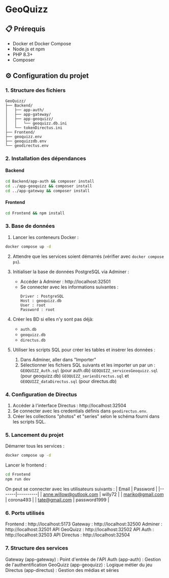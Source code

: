 # GeoQuizz

## 📋 Prérequis

- Docker et Docker Compose
- Node.js et npm
- PHP 8.3+
- Composer

## ⚙️ Configuration du projet

### 1. Structure des fichiers

```tree
GeoQuizz/
├── Backend/
│   ├── app-auth/
│   ├── app-gateway/
│   ├── app-geoquizz/
│   │   └── geoquizz.db.ini
│   └── tokenDirectus.ini
├── Frontend/
├── geoquizz.env
├── geoquizzdb.env
└── geodirectus.env
```

### 2. Installation des dépendances

#### Backend
```bash
cd Backend/app-auth && composer install
cd ../app-geoquizz && composer install
cd ../app-gateway && composer install
```

#### Frontend
```bash
cd Frontend && npm install
```

### 3. Base de données

1. Lancer les conteneurs Docker :
```bash
docker compose up -d
```

2. Attendre que les services soient démarrés (vérifier avec ```docker compose ps```).

3. Initialiser la base de données PostgreSQL via Adminer :

    - Accéder à Adminer : http://localhost:32501
    - Se connecter avec les informations suivantes :
        ```
        Driver : PostgreSQL
        Host : geoquizz.db
        User : root
        Password : root
        ```

4. Créer les BD si elles n'y sont pas déjà: 
    - ```auth.db```
    - ```geoquizz.db```
    - ```directus.db```

5. Utiliser les scripts SQL pour créer les tables et insérer les données :

    1. Dans Adminer, aller dans "Importer"
    2. Sélectionner les fichiers SQL suivants et les importer un par un :
        ```GEOQUIZZ_Auth.sql``` (pour auth.db)
        ```GEOQUIZZ_servicesGeoquizz.sql``` (pour geoquizz.db)
        ```GEOQUIZZ_seriesDirectus.sql``` et ```GEOQUIZZ_dataDirectus.sql``` (pour directus.db)

### 4. Configuration de Directus

1. Accéder à l'interface Directus : http://localhost:32504
2. Se connecter avec les credentials définis dans ```geodirectus.env```.
3. Créer les collections "photos" et "series" selon le schéma fourni dans les scripts SQL.

### 5. Lancement du projet
Démarrer tous les services :
```bash
docker compose up -d
```
Lancer le frontend :
```bash
cd Frontend
npm run dev
```

On peut se connecter avec les utilisateurs suivants :
| Email | Password |
|-------|----------|
| anne.willow@outlook.com | willy72 |
| mariko@gmail.com | corona493 |
| tate@gmail.com | password1999 |


### 6. Ports utilisés
Frontend : http://localhost:5173
Gateway : http://localhost:32500
Adminer : http://localhost:32501
API GeoQuizz : http://localhost:32502
API Auth : http://localhost:32503
API Directus : http://localhost:32504

### 7. Structure des services
Gateway (app-gateway) : Point d'entrée de l'API
Auth (app-auth) : Gestion de l'authentification
GeoQuizz (app-geoquizz) : Logique métier du jeu
Directus (app-directus) : Gestion des médias et séries